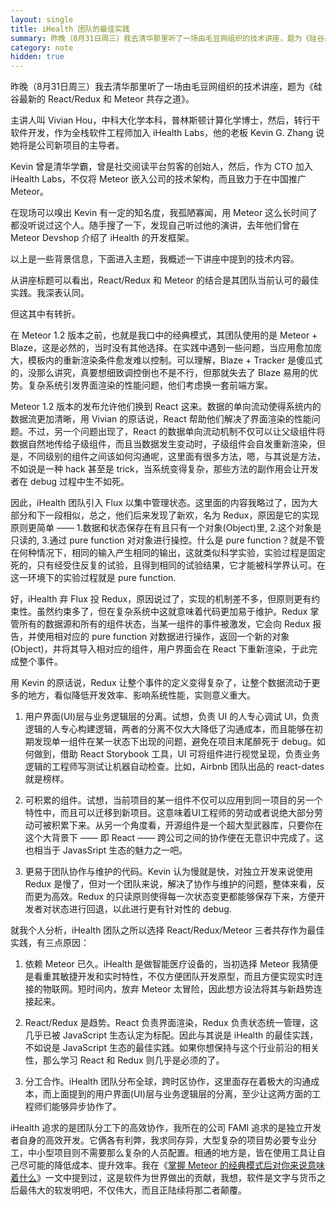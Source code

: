```yaml
---
layout: single
title: iHealth 团队的最佳实践
summary: 昨晚（8月31日周三）我去清华那里听了一场由毛豆网组织的技术讲座，题为《硅谷最新的 React/Redux 和 Meteor 共存之道》。
category: note
hidden: true
---
```


昨晚（8月31日周三）我去清华那里听了一场由毛豆网组织的技术讲座，题为《硅谷最新的 React/Redux 和 Meteor 共存之道》。

主讲人叫 Vivian Hou，中科大化学本科，普林斯顿计算化学博士，然后，转行干软件开发，作为全栈软件工程师加入 iHealth Labs，他的老板 Kevin G. Zhang 说她将是公司新项目的主导者。

Kevin 曾是清华学霸，曾是社交阅读平台剪客的创始人，然后，作为 CTO 加入 iHealth Labs，不仅将 Meteor 嵌入公司的技术架构，而且致力于在中国推广 Meteor。

在现场可以嗅出 Kevin 有一定的知名度，我孤陋寡闻，用 Meteor 这么长时间了都没听说过这个人。随手搜了一下，发现自己听过他的演讲，去年他们曾在 Meteor Devshop 介绍了 iHealth 的开发框架。

以上是一些背景信息，下面进入主题，我概述一下讲座中提到的技术内容。

从讲座标题可以看出，React/Redux 和 Meteor 的结合是其团队当前认可的最佳实践。我深表认同。

但这其中有转折。

在 Meteor 1.2 版本之前，也就是我口中的经典模式，其团队使用的是 Meteor + Blaze，这是必然的，当时没有其他选择。在实践中遇到一些问题，当应用愈加庞大，模板内的重新渲染条件愈发难以控制。可以理解，Blaze + Tracker 是傻瓜式的，没那么讲究，真要想细致调控倒也不是不行，但那就失去了 Blaze 易用的优势。复杂系统引发界面渲染的性能问题，他们考虑换一套前端方案。

Meteor 1.2 版本的发布允许他们换到 React 这来。数据的单向流动使得系统内的数据流更加清晰，用 Vivian 的原话说，React 帮助他们解决了界面渲染的性能问题。不过，另一个问题出现了，React 的数据单向流动机制不仅可以让父级组件将数据自然地传给子级组件，而且当数据发生变动时，子级组件会自发重新渲染，但是，不同级别的组件之间该如何沟通呢，这里面有很多方法，嗯，与其说是方法，不如说是一种 hack 甚至是 trick，当系统变得复杂，那些方法的副作用会让开发者在 debug 过程中生不如死。

因此，iHealth 团队引入 Flux 以集中管理状态。这里面的内容我略过了，因为大部分和下一段相似，总之，他们后来发现了新欢，名为 Redux，原因是它的实现原则更简单 —— 1.数据和状态保存在有且只有一个对象(Object)里, 2.这个对象是只读的, 3.通过 pure function 对对象进行操控。什么是 pure function？就是不管在何种情况下，相同的输入产生相同的输出，这就类似科学实验，实验过程是固定死的，只有经受住反复的试验，且得到相同的试验结果，它才能被科学界认可。在这一环境下的实验过程就是 pure function.

好，iHealth 弃 Flux 投 Redux，原因说过了，实现的机制差不多，但原则更有约束性。虽然约束多了，但在复杂系统中这就意味着代码更加易于维护。Redux 掌管所有的数据源和所有的组件状态，当某一组件的事件被激发，它会向 Redux 报告，并使用相对应的 pure function 对数据进行操作，返回一个新的对象(Object)，并将其导入相对应的组件，用户界面会在 React 下重新渲染，于此完成整个事件。

用 Kevin 的原话说，Redux 让整个事件的定义变得复杂了，让整个数据流动于更多的地方，看似降低开发效率、影响系统性能，实则意义重大。

1. 用户界面(UI)层与业务逻辑层的分离。试想，负责 UI 的人专心调试 UI，负责逻辑的人专心构建逻辑，两者的分离不仅大大降低了沟通成本，而且能够在初期发现单一组件在某一状态下出现的问题，避免在项目末尾醉死于 debug。如何做到，借助 React Storybook 工具，UI 可将组件进行视觉呈现，负责业务逻辑的工程师写测试让机器自动检查。比如，Airbnb 团队出品的 react-dates 就是榜样。

2. 可积累的组件。试想，当前项目的某一组件不仅可以应用到同一项目的另一个特性中，而且可以迁移到新项目。这意味着UI工程师的劳动或者说绝大部分劳动可被积累下来。从另一个角度看，开源组件是一个超大型武器库，只要你在这个大背景下 —— 即 React —— 跨公司之间的协作便在无意识中完成了。这也相当于 JavasSript 生态的魅力之一吧。

3. 更易于团队协作与维护的代码。Kevin 认为慢就是快，对独立开发来说使用 Redux 是慢了，但对一个团队来说，解决了协作与维护的问题，整体来看，反而更为高效。Redux 的只读原则使得每一次状态变更都能够保存下来，方便开发者对状态进行回退，以此进行更有针对性的 debug.

就我个人分析，iHealth 团队之所以选择 React/Redux/Meteor 三者共存作为最佳实践，有三点原因：

1. 依赖 Meteor 已久。iHealth 是做智能医疗设备的，当初选择 Meteor 我猜便是看重其敏捷开发和实时特性，不仅方便团队开发原型，而且方便实现实时连接的物联网。短时间内，放弃 Meteor 太冒险，因此想方设法将其与新趋势连接起来。

2. React/Redux 是趋势。React 负责界面渲染，Redux 负责状态统一管理，这几乎已被 JavaScript 生态认定为标配。因此与其说是 iHealth 的最佳实践，不如说是 JavaScript 生态的最佳实践。如果你想保持与这个行业前沿的相关性，那么学习 React 和 Redux 则几乎是必须的了。

3. 分工合作。iHealth 团队分布全球，跨时区协作，这里面存在着极大的沟通成本，而上面提到的用户界面(UI)层与业务逻辑层的分离，至少让这两方面的工程师们能够异步协作了。

iHealth 追求的是团队分工下的高效协作，我所在的公司 FAMI 追求的是独立开发者自身的高效开发。它俩各有利弊，我求同存异，大型复杂的项目势必要专业分工，中小型项目则不需要那么复杂的人员配置。相通的地方是，皆在使用工具让自己尽可能的降低成本、提升效率。我在《[掌握 Meteor 的经典模式后对你来说意味着什么](/note/master-meteor-classic.html)》一文中提到过，这是软件为世界做出的贡献，我想，软件是文字与货币之后最伟大的软发明吧，不仅伟大，而且正陆续将那二者颠覆。
